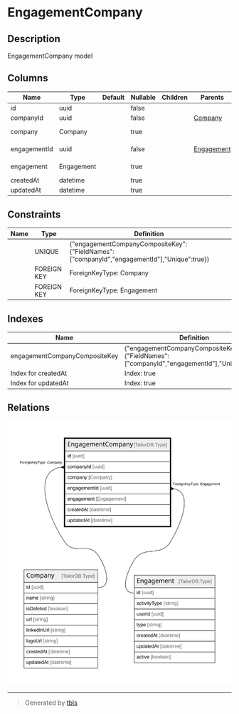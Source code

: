 # EngagementCompany

## Description

EngagementCompany model

## Columns

| Name | Type | Default | Nullable | Children | Parents | Comment |
| ---- | ---- | ------- | -------- | -------- | ------- | ------- |
| id | uuid |  | false |  |  |  |
| companyId | uuid |  | false |  | [Company](Company.md) | Company ID |
| company | Company |  | true |  |  | Link to the Company |
| engagementId | uuid |  | false |  | [Engagement](Engagement.md) | Engagement ID |
| engagement | Engagement |  | true |  |  | Link to the Engagement |
| createdAt | datetime |  | true |  |  | createdAt |
| updatedAt | datetime |  | true |  |  | updatedAt |

## Constraints

| Name | Type | Definition |
| ---- | ---- | ---------- |
|  | UNIQUE | {"engagementCompanyCompositeKey":{"FieldNames":["companyId","engagementId"],"Unique":true}} |
|  | FOREIGN KEY | ForeignKeyType: Company |
|  | FOREIGN KEY | ForeignKeyType: Engagement |

## Indexes

| Name | Definition |
| ---- | ---------- |
| engagementCompanyCompositeKey | {"engagementCompanyCompositeKey":{"FieldNames":["companyId","engagementId"],"Unique":true}} |
| Index for createdAt | Index: true |
| Index for updatedAt | Index: true |

## Relations

![er](EngagementCompany.svg)

---

> Generated by [tbls](https://github.com/k1LoW/tbls)
